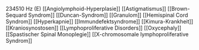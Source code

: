 234510 Hz (E)
[[Angiolymphoid-Hyperplasie]]
[[Astigmatismus]]
[[Brown-Sequard Syndrom]]
[[Duncan-Syndrom]]
[[Granulom]]
[[Hemispinal Cord Syndrom]]
[[Hyperkapnie]]
[[Immundefektsyndrome]]
[[Kimura-Krankheit]]
[[Kraniosynostosen]]
[[Lymphoproliferative Disorders]]
[[Oxycephaly]]
[[Spastischer Spinal Monoplegie]]
[[X-chromosomale lymphoproliferative Syndrom]]